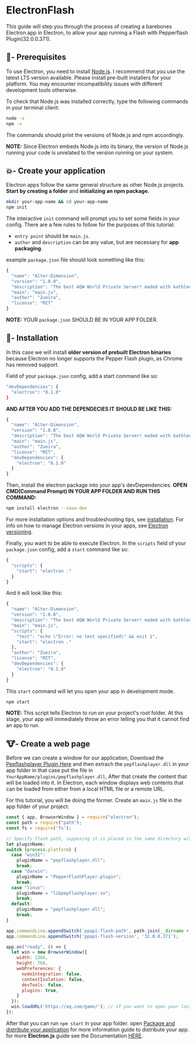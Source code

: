 # ElectronFlash
This guide will step you through the process of creating a barebones Electron app in Electron, to allow your app running a Flash with Pepperflash Plugin(32.0.0.371).

## 📝- Prerequisites
To use Electron, you need to install [Node.js](https://nodejs.org/en/download/). I recommend that you use the latest LTS version available. Please install pre-built installers for your platform. You may encounter incompatibility issues with different development tools otherwise.

To check that Node.js was installed correctly, type the following commands in your terminal client:
```sh
node -v
npm -v
```
The commands should print the versions of Node.js and npm accordingly.

**NOTE:** Since Electron embeds Node.js into its binary, the version of Node.js running your code is unrelated to the version running on your system.

## 💥- Create your application
Electron apps follow the same general structure as other Node.js projects. **Start by creating a folder** and **initializing an npm package.**
```sh
mkdir your-app-name && cd your-app-name
npm init
```
The interactive `init` command will prompt you to set some fields in your config. There are a few rules to follow for the purposes of this tutorial:

* `entry point` should be `main.js`.
* `author` and `description` can be any value, but are necessary for **app packaging**.

example `package.json` file should look something like this:
```javascript
{
  "name": "Alter-Dimension",
  "version": "1.0.0",
  "description": "The best AQW World Private Server! maded with kathleen's love and the slaves",
  "main": "main.js",
  "author": "Zueira",
  "license": "MIT"
}
```
**NOTE:** YOUR `package.json` SHOULD BE IN YOUR APP FOLDER.

## 🐩- Installation
In this case we will install **older version of prebuilt Electron binaries** because Electron no longer supports the Pepper Flash plugin, as Chrome has removed support.

Field of your `package.json` config, add a start command like so:
```sh
"devDependencies": {
  "electron": "8.1.0"
}
```
**AND AFTER YOU ADD THE DEPENDECIES IT SHOULD BE LIKE THIS:**
```javascript
{
  "name": "Alter-Dimension",
  "version": "1.0.0",
  "description": "The best AQW World Private Server! maded with kathleen's love and the slaves",
  "main": "main.js",
  "author": "Zueira",
  "license": "MIT",
  "devDependencies": {
    "electron": "8.1.0"
  }
}
```
Then, install the electron package into your app's devDependencies. **OPEN CMD(Command Prompt) IN YOUR APP FOLDER AND RUN THIS COMMAND:**
```sh
npm install electron --save-dev
```
For more installation options and troubleshooting tips, see [installation](https://github.com/electron/electron/blob/main/docs/tutorial/installation.md). For info on how to manage Electron versions in your apps, see [Electron versioning](https://github.com/electron/electron/blob/main/docs/tutorial/electron-versioning.md).

Finally, you want to be able to execute Electron. In the `scripts` field of your `package.json` config, add a `start` command like so:
```javascript
{
  "scripts": {
    "start": "electron ."
  }
}
```
And it will look like this:
```javascript
{
  "name": "Alter-Dimension",
  "version": "1.0.0",
  "description": "The best AQW World Private Server! maded with kathleen's love and the slaves",
  "main": "main.js",
  "scripts": {
    "test": "echo \"Error: no test specified\" && exit 1",
    "start": "electron ."
  },
  "author": "Zueira",
  "license": "MIT",
  "devDependencies": {
    "electron": "8.1.0"
  }
}
```
This `start` command will let you open your app in development mode.
```sh
npm start
```
**NOTE:** This script tells Electron to run on your project's root folder. At this stage, your app will immediately throw an error telling you that it cannot find an app to run.

## 🐮- Create a web page
Before we can create a window for our application, Download the [Pepflashplayer Plugin Here](https://mega.nz/file/DDJTXawC#UxIfKcj98zFfp1-5ql-EjgeR769wWZJuzSnexTv84Rk) and then extrach the `pepflashplayer.dll` in your app folder in that case put the file in `YourAppName/plugins/pepflashplayer.dll`, After that create the content that will be loaded into it. In Electron, each window displays web contents that can be loaded from either from a local HTML file or a remote URL.

For this tutorial, you will be doing the former. Create an `main.js` file in the app folder of your project:
```javascript
const { app, BrowserWindow } = require("electron");
const path = require("path");
const fs = require('fs');

// Specify flash path, supposing it is placed in the same directory with main.js.
let pluginName;
switch (process.platform) {
  case "win32":
    pluginName = "pepflashplayer.dll";
    break;
  case "darwin":
    pluginName = "PepperFlashPlayer.plugin";
    break;
  case "linux":
    pluginName = "libpepflashplayer.so";
    break;
  default:
    pluginName = "pepflashplayer.dll";
    break;
}

app.commandLine.appendSwitch('ppapi-flash-path', path.join(__dirname + "/plugin/", pluginName)); // your app/folder/plugin/pepflashplayer.dll
app.commandLine.appendSwitch('ppapi-flash-version', '32.0.0.371');

app.on("ready", () => {
  let win = new BrowserWindow({
    width: 1366,
    height: 768,
    webPreferences: {
      nodeIntegration: false,
      contextIsolation: false,
      devTools: false,
      plugins: true,
    }
  });
  win.loadURL('https://aq.com/game/'); // if you want to open your local web site just change it. example win.loadURL('http://localhost/');
});
```

After that you can run `npm start` in your app folder. open [Package and distribute your application](https://www.electronjs.org/docs/tutorial/quick-start#package-and-distribute-your-application) for more information guide to distribute your app. for more **Electron.js** guide see the Documentation [HERE](https://www.electronjs.org/docs/README).
